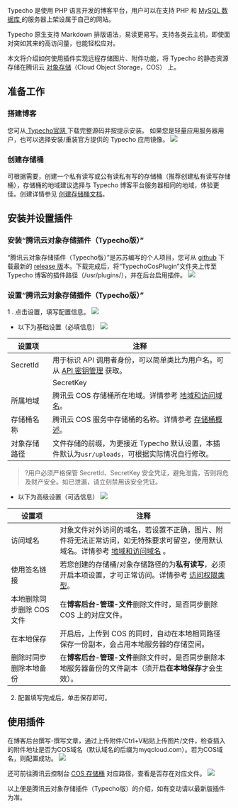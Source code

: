 Typecho 是使用 PHP 语言开发的博客平台，用户可以在支持 PHP 和 [MySQL 数据库 ](https://cloud.tencent.com/product/cdb?from=10680)的服务器上架设属于自己的网站。

Typecho 原生支持 Markdown 排版语法，易读更易写。支持各类云主机，即使面对突如其来的高访问量，也能轻松应对。

本文将介绍如何使用插件实现远程存储图片、附件功能，将 Typecho 的静态资源存储在腾讯云 [对象存储](https://cloud.tencent.com/product/cos?from=10680)（Cloud Object Storage，COS） 上。

## 准备工作
### 搭建博客
您可从[ Typecho官网 ](https://typecho.org/)下载完整源码并按提示安装。
如果您是轻量应用服务器用户，也可以选择安装/重装官方提供的 Typecho 应用镜像。
![](https://qcloudimg.tencent-cloud.cn/raw/a47dee62b4c4636fe0309c8731b9c377.png)

### 创建存储桶
可根据需要，创建一个私有读写或公有读私有写的存储桶（推荐创建私有读写存储桶），存储桶的地域建议选择与 Typecho 博客平台服务器相同的地域，体验更佳。创建详情参见 [创建存储桶文档](https://cloud.tencent.com/document/product/436/13309?from=10680)。


## 安装并设置插件
### 安装“腾讯云对象存储插件（Typecho版）”
“腾讯云对象存储插件（Typecho版）”是苏苏编写的个人项目，您可从 [github](https://github.com/cnhongv/typecho-cos-plugin/) 下载最新的 [release 版](https://github.com/cnhongv/typecho-cos-plugin/releases/)本。下载完成后，将“TypechoCosPlugin”文件夹上传至 Typecho 博客的插件路径（/usr/plugins/），并在后台启用插件。
![](https://qcloudimg.tencent-cloud.cn/raw/c058bd6ddaed93b97822592e2cc6af37.png)

### 设置“腾讯云对象存储插件（Typecho版）”
1 . 点击设置，填写配置信息。
![](https://qcloudimg.tencent-cloud.cn/raw/0b41383c2e27f457c365bff29b77ebb6.png)
- 以下为基础设置（必填信息）
![](https://qcloudimg.tencent-cloud.cn/raw/2455bbda12ea32e624371ad3b173e9d1.png)

| 设置项       | 注释                                                                                   |
| --------- | ------------------------------------------------------------------------------------ |
| SecretId  | 用于标识 API 调用者身份，可以简单类比为用户名。可从 [API 密钥管理](https://console.cloud.tencent.com/cam/capi) 获取。 |
	| SecretKey | 用于验证 API 调用者的身份，可以简单类比为密码。可从 [API 密钥管理](https://console.cloud.tencent.com/cam/capi) 获取。 |
| 所属地域      | 腾讯云 COS 存储桶所在地域。详情参考 [地域和访问域名](https://cloud.tencent.com/document/product/436/6224)。     |
| 存储桶名称     | 腾讯云 COS 服务中存储桶的名称。详情参考 [存储桶概述](https://cloud.tencent.com/document/product/436/13312)。    |
| 对象存储路径    | 文件存储的前缀，为更接近 Typecho 默认设置，本插件默认为`usr/uploads`，可根据实际情况自行修改。                              |

>?用户必须严格保管 SecretId、SecretKey 安全凭证，避免泄露，否则将危及财产安全。如已泄漏，请立刻禁用该安全凭证。

- 以下为高级设置（可选信息）
![](https://qcloudimg.tencent-cloud.cn/raw/60e524bcb9d41b2b5bce1cebb2279b3e.png)

| 设置项           | 注释                                                                                                                                                                  |
| ------------- | ------------------------------------------------------------------------------------------------------------------------------------------------------------------- |
| 访问域名          | 对象文件对外访问的域名，若设置不正确，图片、附件将无法正常访问，如无特殊要求可留空，使用默认域名。详情参考 [地域和访问域名](https://cloud.tencent.com/document/product/436/6224) 。                                                |
| 使用签名链接        | 若您创建的存储桶/对象存储路径的为**私有读写**，必须开启本项设置，才可正常访问。详情参考 [访问权限类型](https://cloud.tencent.com/document/product/436/13324#.E8.AE.BF.E9.97.AE.E6.9D.83.E9.99.90.E7.B1.BB.E5.9E.8B)。 |
| 本地删除同步删除 COS 文件 | 在**博客后台-管理-文件**删除文件时，是否同步删除 COS 上的对应文件。                                                                                                                               |
| 在本地保存         | 开启后，上传到 COS 的同时，自动在本地相同路径保存一份副本，会占用本地服务器的存储空间。                                                                                                                        |
| 删除时同步删除本地备份   | 在**博客后台-管理-文件**删除文件时，是否同步删除本地服务器备份的文件副本（须开启**在本地保存**才会生效）。                                                                                                          |

2. 配置填写完成后，单击保存即可。

## 使用插件
在博客后台撰写-撰写文章，通过上传附件/Ctrl+V粘贴上传图片/文件，检查插入的附件地址是否为COS域名（默认域名的后缀为myqcloud.com）。若为COS域名，则配置成功。
![](https://qcloudimg.tencent-cloud.cn/raw/b8aa182f1deac2ebd7244a5b130d50fa.png)

还可前往腾讯云控制台 [COS 存储桶](https://console.cloud.tencent.com/cos/bucket) 对应路径，查看是否存在对应文件。
![](https://qcloudimg.tencent-cloud.cn/raw/66b3b4a01a548e9035f6eb326fc06764.png)

以上便是腾讯云对象存储插件（Typecho版）的介绍，如有变动请以最新版插件为准。
